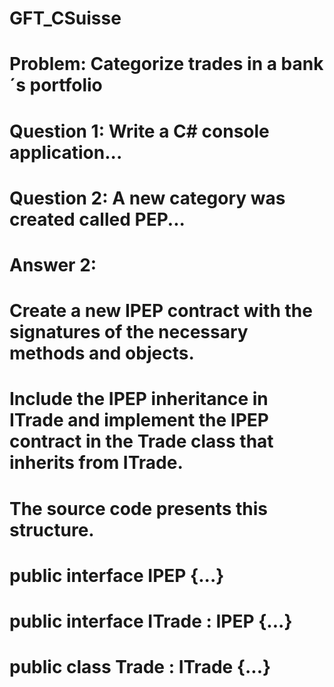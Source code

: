 # GFT_CSuisse

# Problem: Categorize trades in a bank´s portfolio
# Question 1: Write a C# console application...
# Question 2: A new category was created called PEP...
#   Answer 2: 
#       Create a new IPEP contract with the signatures of the necessary methods and objects.
#       Include the IPEP inheritance in ITrade and implement the IPEP contract in the Trade class that inherits from ITrade. 
#       The source code presents this structure.
#           public interface IPEP {...}
#           public interface ITrade : IPEP {...}
#           public class Trade : ITrade {...}

